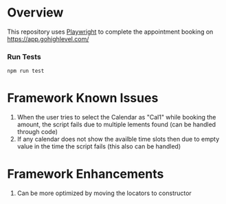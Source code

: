 # Overview
This repository uses [Playwright](https://playwright.dev/) to complete the appointment booking on https://app.gohighlevel.com/

### Run Tests
`npm run test`

# Framework Known Issues
1. When the user tries to select the Calendar as "Cal1" while booking the amount, the script fails due to multiple lements found (can be handled through code)
2. If any calendar does not show the availble time slots then due to empty value in the time the script fails (this also can be handled)

# Framework Enhancements
1. Can be more optimized by moving the locators to constructor 
